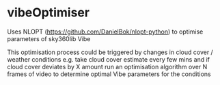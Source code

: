 # vibeOptimiser

Uses NLOPT (https://github.com/DanielBok/nlopt-python) to optimise parameters of sky360lib Vibe

This optimisation process could be triggered by changes in cloud cover / weather conditions e.g. take cloud cover estimate every few mins and if cloud cover deviates by X amount run an optimisation algorithm over N frames of video to determine optimal Vibe parameters for the conditions 
